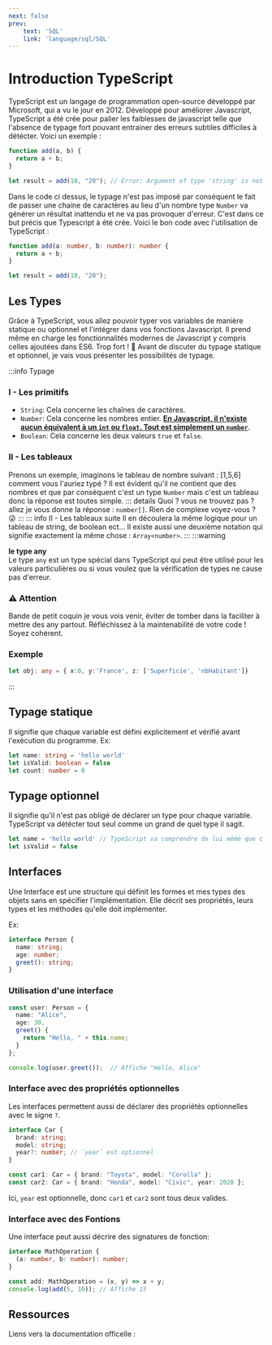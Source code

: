 ```yaml
---
next: false
prev: 
    text: 'SQL'
    link: 'language/sql/SQL'
---
```


# Introduction TypeScript

TypeScript est un langage de programmation open-source développé par Microsoft, qui a vu le jour en 2012. Développé pour améliorer Javascript, TypeScript a été crée pour palier les faiblesses de javascript telle que l'absence de typage fort pouvant entrainer des erreurs subtiles difficiles à détécter. Voici un exemple :
```js
function add(a, b) {
  return a + b;
}

let result = add(10, "20"); // Error: Argument of type 'string' is not assignable to parameter of type 'number'
```

Dans le code ci dessus, le typage n'est pas imposé par conséquent le fait de passer une chaine de caractères au lieu d'un nombre type `Number` va générer un résultat inattendu et ne va pas provoquer d'erreur. C'est dans ce but précis que Typescript à été crée. Voici le bon code avec l'utilisation de TypeScript :

```ts
function add(a: number, b: number): number {
  return a + b;
}

let result = add(10, "20"); 
```

## Les Types
Grâce à TypeScript, vous allez pouvoir typer vos variables de manière statique ou optionnel et l'intégrer dans vos fonctions Javascript. Il prend même en charge les fonctionnalités modernes de Javascript y compris celles ajoutées dans ES6. Trop fort ! 💪
Avant de discuter du typage statique et optionnel, je vais vous présenter les possibilités de typage.

:::info Typage
### I - Les primitifs
- `String`: Cela concerne les chaînes de caractères.
- `Number`: Cela concerne les nombres entier. **<u>En Javascript, il n'existe aucun équivalent à un `int` ou `float`. Tout est simplement un `number`</u>**.
- `Boolean`: Cela concerne les deux valeurs `true` et `false`.
### II - Les tableaux
Prenons un exemple, imaginons le tableau de nombre suivant : [1,5,6] comment vous l'auriez typé ? Il est évident qu'il ne contient que des nombres et que par conséquent c'est un type `Number` mais c'est un tableau donc la réponse est toutes simple. 
::: details Quoi ? vous ne trouvez pas ?
allez je vous donne la réponse : `number[]`. Rien de complexe voyez-vous ? 😜
:::
::: info II - Les tableaux suite
Il en découlera la même logique pour un tableau de string, de boolean ect... Il existe aussi une deuxième notation qui signifie exactement la même chose : `Array<number>`.
:::
:::warning <h4 style="margin:0px;">le type any</h4>
Le type `any` est un type spécial dans TypeScript qui peut être utilisé pour les valeurs particulières ou si vous voulez que la vérification de types ne cause pas d'erreur.

### ⚠️ Attention 
Bande de petit coquin je vous vois venir, éviter de tomber dans la faciliter à mettre des any partout. Réfléchissez à la maintenabilité de votre code ! Soyez cohérent.

### Exemple
```ts
let obj: any = { x:0, y:'France', z: ['Superficie', 'nbHabitant']}
```
:::


## Typage statique
Il signifie que chaque variable est défini explicitement et vérifié avant l'exécution du programme.
Ex: 
```ts
let name: string = 'hello world'
let isValid: boolean = false
let count: number = 0
```
## Typage optionnel
Il signifie qu'il n'est pas obligé de déclarer un type pour chaque variable. TypeScript va détécter tout seul comme un grand de quel type il sagit.

```ts
let name = 'hello world' // TypeScript va comprendre de lui même que c'est un type string
let isValid = false
```

## Interfaces
Une Interface est une structure qui définit les formes et mes types des objets sans en spécifier l'implémentation. Elle décrit ses propriétés, leurs types et les méthodes qu'elle doit implémenter.

Ex: 
```ts
interface Person {
  name: string;
  age: number;
  greet(): string;
}

```
### Utilisation d'une interface
```ts
const user: Person = {
  name: "Alice",
  age: 30,
  greet() {
    return "Hello, " + this.name;
  }
};

console.log(user.greet());  // Affiche "Hello, Alice"
```
### Interface avec des propriétés optionnelles
Les interfaces permettent aussi de déclarer des propriétés optionnelles avec le signe `?`.

```ts
interface Car {
  brand: string;
  model: string;
  year?: number; // `year` est optionnel
}

const car1: Car = { brand: "Toyota", model: "Corolla" };
const car2: Car = { brand: "Honda", model: "Civic", year: 2020 };

```
Ici, `year` est optionnelle, donc `car1` et `car2` sont tous deux valides.

### Interface avec des Fontions
Une interface peut aussi décrire des signatures de fonction:

```ts
interface MathOperation {
  (a: number, b: number): number;
}

const add: MathOperation = (x, y) => x + y;
console.log(add(5, 10)); // Affiche 15
```
## Ressources
Liens vers la documentation officelle :<u><a href="https://www.typescriptlang.org/fr/" target="_blank"><Badge type="info" text="Documentation" /></a></u>